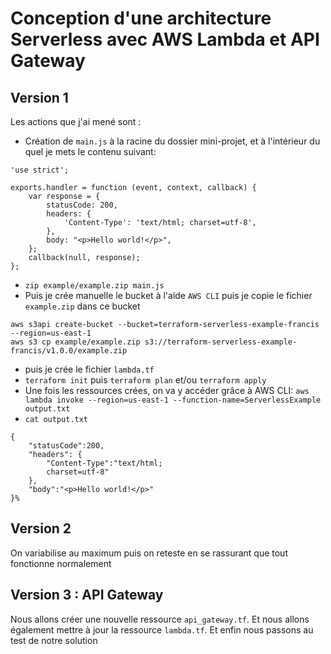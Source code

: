 # Conception d'une architecture Serverless avec AWS Lambda et API Gateway

## Version 1
Les actions que j'ai mené sont :
- Création de `main.js` à la racine du dossier mini-projet, et à l'intérieur du quel je mets le contenu suivant:
````
'use strict';

exports.handler = function (event, context, callback) {
    var response = {
        statusCode: 200,
        headers: {
            'Content-Type': 'text/html; charset=utf-8',
        },
        body: "<p>Hello world!</p>",
    };
    callback(null, response);
};
````
- `zip example/example.zip main.js`
- Puis je crée manuelle le bucket à l'aide `AWS CLI` puis je copie le fichier `example.zip` dans ce bucket
````
aws s3api create-bucket --bucket=terraform-serverless-example-francis --region=us-east-1
aws s3 cp example/example.zip s3://terraform-serverless-example-francis/v1.0.0/example.zip
````
- puis je crée le fichier `lambda.tf`
- `terraform init` puis `terraform plan` et/ou `terraform apply`
- Une fois les ressources crées, on va y accéder grâce à AWS CLI: `aws lambda invoke --region=us-east-1 --function-name=ServerlessExample output.txt`
- `cat output.txt`
````
{
    "statusCode":200,
    "headers": {
        "Content-Type":"text/html; 
        charset=utf-8"
    },
    "body":"<p>Hello world!</p>"
}% 
````

## Version 2
On variabilise au maximum puis on reteste en se rassurant que tout fonctionne normalement

## Version 3 : API Gateway
Nous allons créer une nouvelle ressource `api_gateway.tf`.
Et nous allons également mettre à jour la ressource `lambda.tf`. Et enfin nous passons au test de notre solution